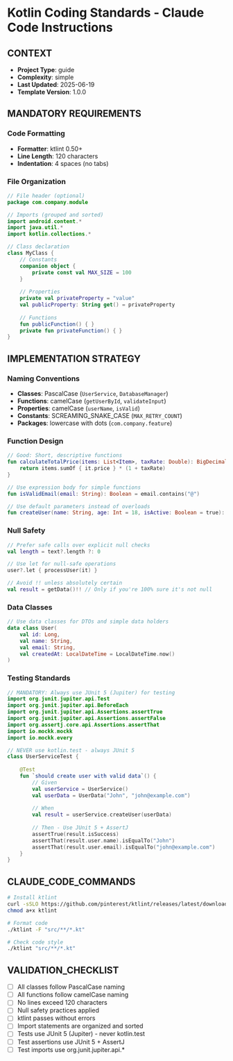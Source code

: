 # Kotlin Coding Standards - Claude Code Instructions

## CONTEXT
- **Project Type**: guide
- **Complexity**: simple
- **Last Updated**: 2025-06-19
- **Template Version**: 1.0.0

## MANDATORY REQUIREMENTS

### Code Formatting
- **Formatter**: ktlint 0.50+
- **Line Length**: 120 characters
- **Indentation**: 4 spaces (no tabs)

### File Organization
```kotlin
// File header (optional)
package com.company.module

// Imports (grouped and sorted)
import android.content.*
import java.util.*
import kotlin.collections.*

// Class declaration
class MyClass {
    // Constants
    companion object {
        private const val MAX_SIZE = 100
    }
    
    // Properties
    private val privateProperty = "value"
    val publicProperty: String get() = privateProperty
    
    // Functions
    fun publicFunction() { }
    private fun privateFunction() { }
}
```

## IMPLEMENTATION STRATEGY

### Naming Conventions
- **Classes**: PascalCase (`UserService`, `DatabaseManager`)
- **Functions**: camelCase (`getUserById`, `validateInput`)
- **Properties**: camelCase (`userName`, `isValid`)
- **Constants**: SCREAMING_SNAKE_CASE (`MAX_RETRY_COUNT`)
- **Packages**: lowercase with dots (`com.company.feature`)

### Function Design
```kotlin
// Good: Short, descriptive functions
fun calculateTotalPrice(items: List<Item>, taxRate: Double): BigDecimal {
    return items.sumOf { it.price } * (1 + taxRate)
}

// Use expression body for simple functions
fun isValidEmail(email: String): Boolean = email.contains("@")

// Use default parameters instead of overloads
fun createUser(name: String, age: Int = 18, isActive: Boolean = true): User
```

### Null Safety
```kotlin
// Prefer safe calls over explicit null checks
val length = text?.length ?: 0

// Use let for null-safe operations
user?.let { processUser(it) }

// Avoid !! unless absolutely certain
val result = getData()!! // Only if you're 100% sure it's not null
```

### Data Classes
```kotlin
// Use data classes for DTOs and simple data holders
data class User(
    val id: Long,
    val name: String,
    val email: String,
    val createdAt: LocalDateTime = LocalDateTime.now()
)
```

### Testing Standards
```kotlin
// MANDATORY: Always use JUnit 5 (Jupiter) for testing
import org.junit.jupiter.api.Test
import org.junit.jupiter.api.BeforeEach
import org.junit.jupiter.api.Assertions.assertTrue
import org.junit.jupiter.api.Assertions.assertFalse
import org.assertj.core.api.Assertions.assertThat
import io.mockk.mockk
import io.mockk.every

// NEVER use kotlin.test - always JUnit 5
class UserServiceTest {
    
    @Test
    fun `should create user with valid data`() {
        // Given
        val userService = UserService()
        val userData = UserData("John", "john@example.com")
        
        // When
        val result = userService.createUser(userData)
        
        // Then - Use JUnit 5 + AssertJ
        assertTrue(result.isSuccess)
        assertThat(result.user.name).isEqualTo("John")
        assertThat(result.user.email).isEqualTo("john@example.com")
    }
}
```

## CLAUDE_CODE_COMMANDS

```bash
# Install ktlint
curl -sSLO https://github.com/pinterest/ktlint/releases/latest/download/ktlint
chmod a+x ktlint

# Format code
./ktlint -F "src/**/*.kt"

# Check code style
./ktlint "src/**/*.kt"
```

## VALIDATION_CHECKLIST
- [ ] All classes follow PascalCase naming
- [ ] All functions follow camelCase naming
- [ ] No lines exceed 120 characters
- [ ] Null safety practices applied
- [ ] ktlint passes without errors
- [ ] Import statements are organized and sorted
- [ ] Tests use JUnit 5 (Jupiter) - never kotlin.test
- [ ] Test assertions use JUnit 5 + AssertJ
- [ ] Test imports use org.junit.jupiter.api.*